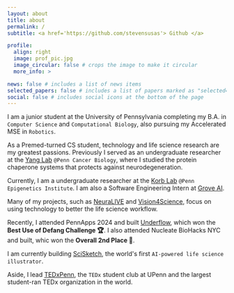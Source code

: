 ```yaml
---
layout: about
title: about
permalink: /
subtitle: <a href='https://github.com/stevensusas'> Github </a>

profile:
  align: right
  image: prof_pic.jpg
  image_circular: false # crops the image to make it circular
  more_info: >

news: false # includes a list of news items
selected_papers: false # includes a list of papers marked as "selected={true}"
social: false # includes social icons at the bottom of the page
---
```


I am a junior student at the University of Pennsylvania completing my B.A. in `Computer Science` and `Computational Biology`, also pursuing my Accelerated MSE in `Robotics`.

As a Premed-turned CS student, technology and life science research are my greatest passions. Previously I served as an undergraduate researcher at the [Yang Lab](https://www.med.upenn.edu/yanglab/) `@Penn Cancer Biology`, where I studied the protein chaperone systems that protects against neurodegeneration.

Currently, I am a undergraduate researcher at the [Korb Lab](https://www.korblab.com/) `@Penn Epigenetics Institute`. I am also a Software Engineering Intern at [Grove AI](https://grovetrials.com/).

Many of my projects, such as [NeuraLIVE](https://stevensusas.github.io/projects/3_project/) and [Vision4Science](https://stevensusas.github.io/projects/2_project/), focus on using technology to better the life science workflow.

Recently, I attended PennApps 2024 and built [Underflow](https://stevensusas.github.io/projects/5_project/), which won the **Best Use of Defang Challenge 🏆**. I also attended Nucleate BioHacks NYC and built, whic won the **Overall 2nd Place 🥈**.

I am currently building [SciSketch](https://stevensusas.github.io/projects/1_project/), the world's first `AI-powered life science illustrator`.

Aside, I lead [TEDxPenn](https://www.tedx-penn.com/), the `TEDx` student club at UPenn and the largest student-ran TEDx organization in the world.

